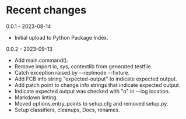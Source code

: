 # Recent changes

0.0.1 - 2023-08-14

- Initial upload to Python Package Index.

0.0.2 - 2023-09-13

- Add main.command().
- Remove import io, sys, contextlib from generated testfile.
- Catch exception raised by --replmode --fixture.
- Add FCB info string "expected-output" to indicate expected output.
- Add patch point to change info strings that indicate expected output.
- Indicate expected output was checked with "o" in --log location.
- Markdown linting.
- Moved options.entry_points to setup.cfg and removed setup.py.
- Setup classifiers, cleanups, Docs, renames.
